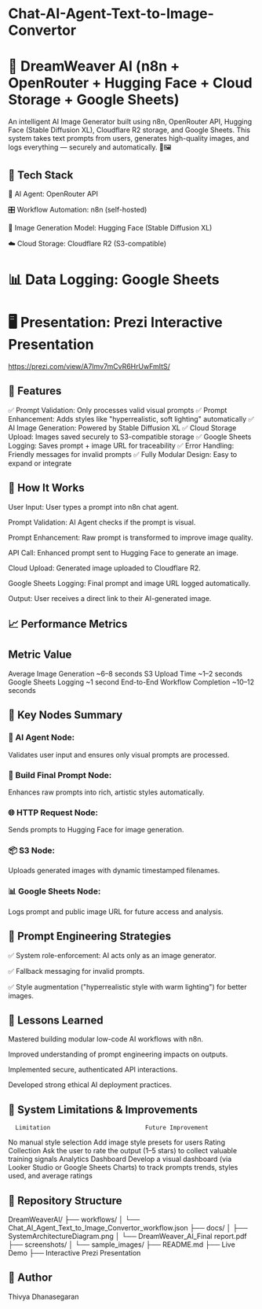 # Chat-AI-Agent-Text-to-Image-Convertor

# 🎨 DreamWeaver AI (n8n + OpenRouter + Hugging Face + Cloud Storage + Google Sheets)
An intelligent AI Image Generator built using n8n, OpenRouter API, Hugging Face (Stable Diffusion XL), Cloudflare R2 storage, and Google Sheets.
This system takes text prompts from users, generates high-quality images, and logs everything — securely and automatically. 🚀🖼️

## 🔧 Tech Stack
🤖 AI Agent: OpenRouter API

🎛️ Workflow Automation: n8n (self-hosted)

🎨 Image Generation Model: Hugging Face (Stable Diffusion XL)

☁️ Cloud Storage: Cloudflare R2 (S3-compatible)

# 📊 Data Logging: Google Sheets

# 🖥️ Presentation: Prezi Interactive Presentation
https://prezi.com/view/A7Imv7mCvR6HrUwFmItS/ 

## 🚀 Features
✅ Prompt Validation: Only processes valid visual prompts
✅ Prompt Enhancement: Adds styles like "hyperrealistic, soft lighting" automatically
✅ AI Image Generation: Powered by Stable Diffusion XL
✅ Cloud Storage Upload: Images saved securely to S3-compatible storage
✅ Google Sheets Logging: Saves prompt + image URL for traceability
✅ Error Handling: Friendly messages for invalid prompts
✅ Fully Modular Design: Easy to expand or integrate

## 🧠 How It Works
User Input: User types a prompt into n8n chat agent.

Prompt Validation: AI Agent checks if the prompt is visual.

Prompt Enhancement: Raw prompt is transformed to improve image quality.

API Call: Enhanced prompt sent to Hugging Face to generate an image.

Cloud Upload: Generated image uploaded to Cloudflare R2.

Google Sheets Logging: Final prompt and image URL logged automatically.

Output: User receives a direct link to their AI-generated image.

## 📈 Performance Metrics

## Metric	                          Value
Average Image Generation	      ~6–8 seconds
S3 Upload Time	                  ~1–2 seconds
Google Sheets Logging	            ~1 second
End-to-End Workflow Completion	~10–12 seconds

## 📄 Key Nodes Summary
### 🔧 AI Agent Node:
Validates user input and ensures only visual prompts are processed.

### 🎨 Build Final Prompt Node:
Enhances raw prompts into rich, artistic styles automatically.

### 🌐 HTTP Request Node:
Sends prompts to Hugging Face for image generation.

### 📦 S3 Node:
Uploads generated images with dynamic timestamped filenames.

### 📊 Google Sheets Node:
Logs prompt and public image URL for future access and analysis.

## 🧠 Prompt Engineering Strategies
✅ System role-enforcement: AI acts only as an image generator.

✅ Fallback messaging for invalid prompts.

✅ Style augmentation ("hyperrealistic style with warm lighting") for better images.

## 🧠 Lessons Learned
Mastered building modular low-code AI workflows with n8n.

Improved understanding of prompt engineering impacts on outputs.

Implemented secure, authenticated API interactions.

Developed strong ethical AI deployment practices.

## 🚧 System Limitations & Improvements

      Limitation	                       Future Improvement
No manual style selection	          Add image style presets for users
    Rating Collection	                Ask the user to rate the output (1–5 stars) to collect valuable training signals
   Analytics Dashboard                  Develop a visual dashboard (via Looker Studio or Google Sheets Charts) to track prompts trends, 
                                        styles used, and average ratings

## 📂 Repository Structure

DreamWeaverAI/
├── workflows/
│   └── Chat_AI_Agent_Text_to_Image_Convertor_workflow.json
├── docs/
│   ├── SystemArchitectureDiagram.png
│   └── DreamWeaver_AI_Final report.pdf
├── screenshots/
│   └── sample_images/
├── README.md
├── Live Demo
├── Interactive Prezi Presentation


## 📝 Author
Thivya Dhanasegaran
